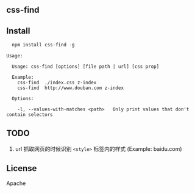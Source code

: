 css-find
---

## Install

```javascript
  npm install css-find -g
```

```
Usage:

  Usage: css-find [options] [file path | url] [css prop]

  Example:
    css-find  ./index.css z-index
    css-find  http://www.douban.com z-index

  Options:

    -l, --values-with-matches <path>   Only print values that don't contain selectors
```

TODO
---

1. url 抓取网页的时候识别 `<style>` 标签内的样式 (Example: baidu.com)

License
---

Apache
